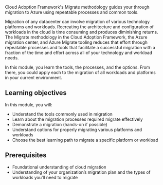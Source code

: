 Cloud Adoption Framework's Migrate methodology guides your through migration to Azure using repeatable processes and common tools.

Migration of any datacenter can involve migration of various technology platforms and workloads. Recreating the architecture and configuration of workloads in the cloud is time consuming and produces diminishing returns. The Migrate methodology in the Cloud Adoption Framework, the Azure migration center, and Azure Migrate tooling reduces that effort through repeatable processes and tools that facilitate a successful migration with a fraction of the time and effort across all of your technology and workload needs.

In this module, you learn the tools, the processes, and the options. From there, you could apply each to the migration of all workloads and platforms in your current environment.

## Learning objectives

In this module, you will:

- Understand the tools commonly used in migration
- Learn about the migration processes required migrate effectively
- Demonstrate a migration (hands-on if possible)
- Understand options for properly migrating various platforms and workloads
- Choose the best learning path to migrate a specific platform or workload

## Prerequisites

- Foundational understanding of cloud migration
- Understanding of your organization’s migration plan and the types of workloads you’ll need to migrate
